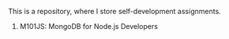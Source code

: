 This is a repository, where I store self-development assignments.

1. M101JS: MongoDB for Node.js Developers
